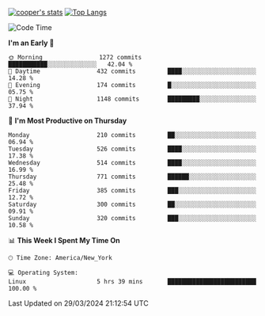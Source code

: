 [![cooper's stats](https://github-readme-stats-dwoluvhms-coopjz.vercel.app/api?username=coopjz&count_private=true)](https://github.com/coopjz/github-readme-stats)
[![Top Langs](https://github-readme-stats-dwoluvhms-coopjz.vercel.app/api/top-langs/?username=coopjz&count_private=true&langs_count=8&layout=compact)](https://github.com/coopjz/github-readme-stats)
<!--START_SECTION:waka-->
![Code Time](http://img.shields.io/badge/Code%20Time-7%20hrs%2037%20mins-blue)

**I'm an Early 🐤** 

```text
🌞 Morning                1272 commits        ███████████░░░░░░░░░░░░░░   42.04 % 
🌆 Daytime                432 commits         ████░░░░░░░░░░░░░░░░░░░░░   14.28 % 
🌃 Evening                174 commits         █░░░░░░░░░░░░░░░░░░░░░░░░   05.75 % 
🌙 Night                  1148 commits        █████████░░░░░░░░░░░░░░░░   37.94 % 
```
📅 **I'm Most Productive on Thursday** 

```text
Monday                   210 commits         ██░░░░░░░░░░░░░░░░░░░░░░░   06.94 % 
Tuesday                  526 commits         ████░░░░░░░░░░░░░░░░░░░░░   17.38 % 
Wednesday                514 commits         ████░░░░░░░░░░░░░░░░░░░░░   16.99 % 
Thursday                 771 commits         ██████░░░░░░░░░░░░░░░░░░░   25.48 % 
Friday                   385 commits         ███░░░░░░░░░░░░░░░░░░░░░░   12.72 % 
Saturday                 300 commits         ██░░░░░░░░░░░░░░░░░░░░░░░   09.91 % 
Sunday                   320 commits         ███░░░░░░░░░░░░░░░░░░░░░░   10.58 % 
```


📊 **This Week I Spent My Time On** 

```text
🕑︎ Time Zone: America/New_York

💻 Operating System: 
Linux                    5 hrs 39 mins       █████████████████████████   100.00 % 
```


 Last Updated on 29/03/2024 21:12:54 UTC
<!--END_SECTION:waka-->
